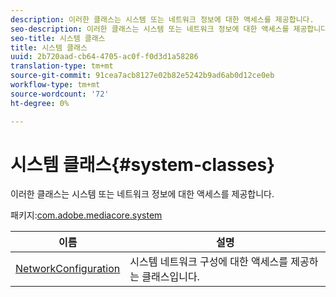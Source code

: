 ```yaml
---
description: 이러한 클래스는 시스템 또는 네트워크 정보에 대한 액세스를 제공합니다.
seo-description: 이러한 클래스는 시스템 또는 네트워크 정보에 대한 액세스를 제공합니다.
seo-title: 시스템 클래스
title: 시스템 클래스
uuid: 2b720aad-cb64-4705-ac0f-f0d3d1a58286
translation-type: tm+mt
source-git-commit: 91cea7acb8127e02b82e5242b9ad6ab0d12ce0eb
workflow-type: tm+mt
source-wordcount: '72'
ht-degree: 0%

---
```



# 시스템 클래스{#system-classes}

이러한 클래스는 시스템 또는 네트워크 정보에 대한 액세스를 제공합니다.

패키지:[com.adobe.mediacore.system](https://help.adobe.com/en_US/primetime/api/psdk/asdoc-dhls_1.4/com/adobe/mediacore/system/package-detail.html)

| 이름 | 설명 |
|---|---|
| [NetworkConfiguration](https://help.adobe.com/en_US/primetime/api/psdk/asdoc-dhls_1.4/com/adobe/mediacore/system/NetworkConfiguration.html) | 시스템 네트워크 구성에 대한 액세스를 제공하는 클래스입니다. |

